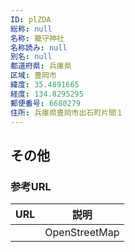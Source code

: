 ```yaml
---
ID: plZDA
総称: null
名称: 籠守神社
名称読み: null
別名: null
都道府県: 兵庫県
区域: 豊岡市
緯度: 35.4891665
経度: 134.8295295
郵便番号: 6680279
住所: 兵庫県豊岡市出石町片間１
---
```


## その他

### 参考URL

| URL | 説明          |
| --- | ------------- |
|     | OpenStreetMap |
